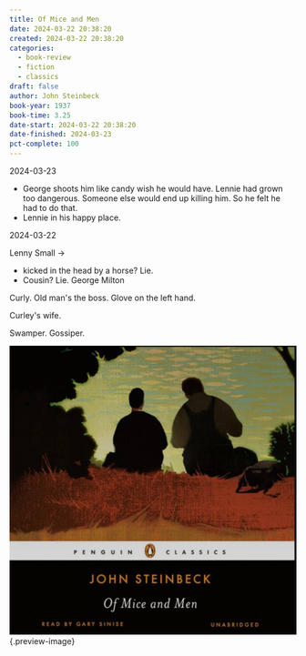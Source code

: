 ```yaml
---
title: Of Mice and Men
date: 2024-03-22 20:38:20
created: 2024-03-22 20:38:20
categories:
  - book-review
  - fiction
  - classics
draft: false
author: John Steinbeck
book-year: 1937
book-time: 3.25
date-start: 2024-03-22 20:38:20
date-finished: 2024-03-23
pct-complete: 100
---
```

2024-03-23

- George shoots him like candy wish he would have. Lennie had grown too dangerous. Someone else would end up killing him. So he felt he had to do that. 
- Lennie in his happy place. 

2024-03-22

Lenny Small → 
- kicked in the head by a horse? Lie. 
- Cousin? Lie. 
George Milton

Curly. Old man's the boss. Glove on the left hand. 

Curley's wife. 

Swamper. Gossiper. 


![Of mice and men](../img/book-of-mice-and-men.jpeg){.preview-image}
